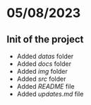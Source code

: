 # 05/08/2023

## Init of the project
  - Added *datas* folder
  - Added *docs* folder
  - Added *img* folder
  - Added *src* folder
  - Added *README* file
  - Added *updates.md* file

